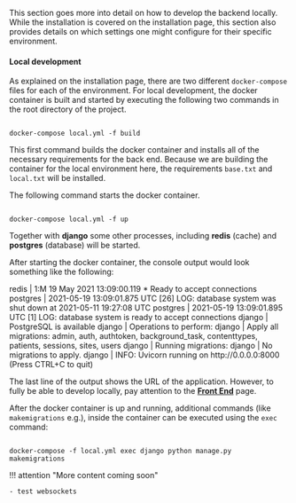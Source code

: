 This section goes more into detail on how to develop the backend locally. While the installation is covered on the installation page, this 
section also provides details on which settings one might configure for their specific environment.

#### Local development

As explained on the installation page, there are two different ``docker-compose`` files for each of the environment. For local development, the docker container is built
and started by executing the following two commands in the root directory of the project.

```console

docker-compose local.yml -f build

```

This first command builds the docker container and installs all of the necessary requirements for the back end. Because we are building the
container for the local environment here, the requirements ``base.txt`` and ``local.txt`` will be installed. 

The following command starts the docker container.

```console

docker-compose local.yml -f up

```

Together with **django** some other processes, including **redis** (cache) and **postgres** (database) will be started.

After starting the docker container, the console output would look something like the following:


<div id="termynal" data-termynal data-termynal data-ty-typeDelay="40" data-ty-lineDelay="700">
    <span data-ty="input">redis       | 1:M 19 May 2021 13:09:00.119 * Ready to accept connections</span>
    <span data-ty="input">postgres    | 2021-05-19 13:09:01.875 UTC [26] LOG:  database system was shut down at 2021-05-11 19:27:08 UTC</span>
    <span data-ty="input">postgres    | 2021-05-19 13:09:01.895 UTC [1] LOG:  database system is ready to accept connections</span>
    <span data-ty="input">django      | PostgreSQL is available</span>
    <span data-ty="input">django      | Operations to perform:</span>
    <span data-ty="input">django      |   Apply all migrations: admin, auth, authtoken, background_task, contenttypes, patients, sessions, sites, users</span>
    <span data-ty="input">django      | Running migrations:</span>
    <span data-ty="input">django      |   No migrations to apply.</span>
    <span data-ty="input">django      | INFO:     Uvicorn running on http://0.0.0.0:8000 (Press CTRL+C to quit)</span>
</div>

The last line of the output shows the URL of the application. However, to fully be able to develop locally, pay attention to
the [**Front End**](/05_frontend) page. 

After the docker container is up and running, additional commands (like ``makemigrations`` e.g.), inside the container can be executed using the ``exec``
command:

```console

docker-compose -f local.yml exec django python manage.py makemigrations

```


!!! attention "More content coming soon"

    - test websockets